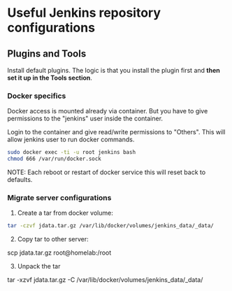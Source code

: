 # Useful Jenkins repository configurations

## Plugins and Tools

Install default plugins. The logic is that you install the plugin first and **then set it up in the Tools section**.

### Docker specifics
Docker access is mounted already via container. But you have to give permissions to the "jenkins" user inside the container.

Login to the container and give read/write permissions to "Others". This will allow jenkins user to run docker commands.

```bash
sudo docker exec -ti -u root jenkins bash
chmod 666 /var/run/docker.sock
```

NOTE: Each reboot or restart of docker service this will reset back to defaults.

### Migrate server configurations

1. Create a tar from docker volume:

```bash
tar -czvf jdata.tar.gz /var/lib/docker/volumes/jenkins_data/_data/
```

2. Copy tar to other server:

scp jdata.tar.gz root@homelab:/root

3. Unpack the tar

tar -xzvf jdata.tar.gz -C /var/lib/docker/volumes/jenkins_data/_data/